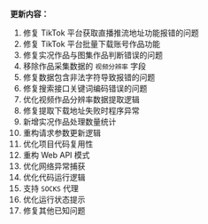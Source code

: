 **更新内容：**

1. 修复 TikTok 平台获取直播推流地址功能报错的问题
2. 修复 TikTok 平台批量下载账号作品功能
3. 修复实况作品与图集作品判断错误的问题
4. 移除作品采集数据的 `视频分辨率` 字段
5. 修复数据包含非法字符导致报错的问题
6. 修复搜索接口关键词编码错误的问题
7. 优化视频作品分辨率数据提取逻辑
8. 修复提取下载地址失败时程序异常
9. 新增实况作品处理数量统计
10. 重构请求参数更新逻辑
11. 优化项目代码复用性
12. 重构 Web API 模式
13. 优化网络异常捕获
14. 优化代码运行逻辑
15. 支持 `SOCKS` 代理
16. 优化运行状态提示
17. 修复其他已知问题

